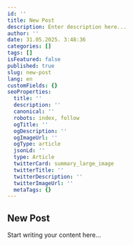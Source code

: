 ```yaml
---
id: ''
title: New Post
description: Enter description here...
author: ''
date: 31.05.2025. 3:48:36
categories: []
tags: []
isFeatured: false
published: true
slug: new-post
lang: en
customFields: {}
seoProperties:
  title: ''
  description: ''
  canonical: ''
  robots: index, follow
  ogTitle: ''
  ogDescription: ''
  ogImageUrl: ''
  ogType: article
  jsonLd: ''
  type: Article
  twitterCard: summary_large_image
  twitterTitle: ''
  twitterDescription: ''
  twitterImageUrl: ''
  metaTags: {}
---
```


## New Post

Start writing your content here...
